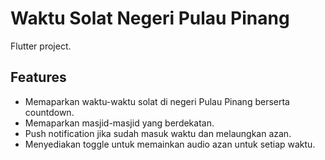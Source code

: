 # Waktu Solat Negeri Pulau Pinang

Flutter project.

## Features

- Memaparkan waktu-waktu solat di negeri Pulau Pinang berserta countdown.
- Memaparkan masjid-masjid yang berdekatan.
- Push notification jika sudah masuk waktu dan melaungkan azan.
- Menyediakan toggle untuk memainkan audio azan untuk setiap waktu.

